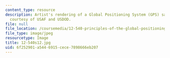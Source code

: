 ```yaml
---
content_type: resource
description: Artist's rendering of a Global Positioning System (GPS) satellite. Image
  courtesy of USAF and USDOD.
file: null
file_location: /coursemedia/12-540-principles-of-the-global-positioning-system-spring-2012/6f252901a5446915cece7898666eb207_12-540s12.jpg
file_type: image/jpeg
resourcetype: Image
title: 12-540s12.jpg
uid: 6f252901-a544-6915-cece-7898666eb207
---
```

